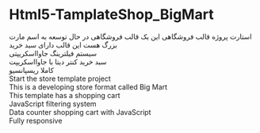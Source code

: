 # Html5-TamplateShop_BigMart
استارت پروژه قالب فروشگاهی
این یک قالب فروشگاهی در حال توسعه به اسم مارت بزرگ هست
این قالب دارای سبد خرید  
سیستم فیلترینگ جاوااسکریپتی  
سبد خرید کنتر دیتا با جاوااسکریپت  
کاملا ریسپانسیو  
Start the store template project  
This is a developing store format called Big Mart  
This template has a shopping cart  
JavaScript filtering system  
Data counter shopping cart with JavaScript  
Fully responsive  
